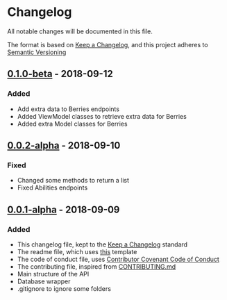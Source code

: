 # Changelog

All notable changes will be documented in this file.

The format is based on [Keep a Changelog](https://keepachangelog.com/en/1.0.0/),
and this project adheres to [Semantic Versioning](https://semver.org/spec/v2.0.0.html)

## [0.1.0-beta] - 2018-09-12
### Added
- Add extra data to Berries endpoints
- Added ViewModel classes to retrieve extra data for Berries
- Added extra Model classes for Berries

## [0.0.2-alpha] - 2018-09-10
### Fixed
- Changed some methods to return a list
- Fixed Abilities endpoints

## [0.0.1-alpha] - 2018-09-09
### Added
- This changelog file, kept to the [Keep a Changelog](https://keepachangelog.com/en/1.0.0/) standard
- The readme file, which uses [this](https://gist.github.com/PurpleBooth/109311bb0361f32d87a2) template
- The code of conduct file, uses [Contributor Covenant Code of Conduct](https://www.contributor-covenant.org/version/1/4/code-of-conduct.md)
- The contributing file, inspired from [CONTRIBUTING.md](https://github.com/thephpleague/skeleton/blob/master/CONTRIBUTING.md)
- Main structure of the API
- Database wrapper
- .gitignore to ignore some folders


[0.0.1-alpha]: https://github.com/nlabiris/pokeapi/compare/v0.0.1...HEAD
[0.0.2-alpha]: https://github.com/nlabiris/pokeapi/compare/v0.0.2...HEAD
[0.1.0-beta]: https://github.com/nlabiris/pokeapi/compare/v0.1.0...HEAD